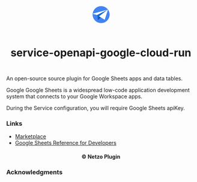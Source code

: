 <div align="center">
  <a href="https://netzo.io" target="_blank" >
    <img height="50" src="https://raw.githubusercontent.com/netzoio/netzo/main/plugins/services/service-openapi-google-cloud-run/src/assets/icon.png" style="margin: 12px 0px" />
  </a>

  <h1 style="padding: 6px 0px 24px 0px">service-openapi-google-cloud-run</h1>
</div>

An open-source source plugin for Google Sheets apps and data tables.

Google Google Sheets is a widespread low-code application development system that connects to your Google Workspace apps.

During the Service configuration, you will require Google Sheets apiKey.


### Links

- [Marketplace](https://app.netzo.io/marketplace/service-openapi-google-cloud-run)
- [Google Sheets Reference for Developers](https://cloud.google.com/run/docs/apis)

<div align="center">
  <h4>© Netzo Plugin</h4>
</div>

### Acknowledgments
